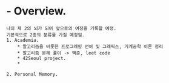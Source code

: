 
# - Overview.
	나의 제 2의 뇌가 되어 앞으로의 여정을 기록할 예정.
	기본적으로 2종의 분류를 가질 예정임.
	1. Academia.
		* 알고리즘을 비롯한 프로그래밍 언어 및 그래픽스, 기계공학 이론 정리
		* 알고리즘 문제 풀이 -> 백준, leet code
		* 42Seoul project.
		* 
		
	2. Personal Memory.
